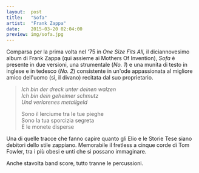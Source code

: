 ```yaml
---
layout:  post
title:   "Sofa"
artist:  "Frank Zappa"
date:    2015-03-20 02:04:00
preview: img/sofa.jpg
---
```


Comparsa per la prima volta nel '75 in *One Size Fits All,* il diciannovesimo
album di Frank Zappa (qui assieme ai Mothers Of Invention), *Sofa* è presente
in due versioni, una strumentale (*No. 1*) e una munita di testo in inglese e
in tedesco (*No. 2*) consistente in un'ode appassionata al migliore amico
dell'uomo (sì, il divano) recitata dal suo proprietario.

> *Ich bin der dreck unter deinen walzen*<br/>
> *Ich bin dein geheimer schmutz*<br/>
> *Und verlorenes metallgeld*<br/>
>
> Sono il lerciume tra le tue pieghe<br/>
> Sono la tua sporcizia segreta<br/>
> E le monete disperse<br/>

Una di quelle tracce che fanno capire quanto gli Elio e le Storie Tese siano
debitori dello stile zappiano. Memorabile il fretless a cinque corde di Tom
Fowler, tra i più obesi e unti che si possano immaginare.

Anche stavolta band score, tutto tranne le percussioni.

<!-- vim: set tw=79 spell spelllang=it: -->
